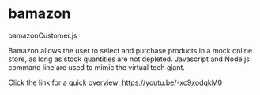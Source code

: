 # bamazon

bamazonCustomer.js

Bamazon allows the user to select and purchase products in a mock online store, as long as stock quantities are not depleted. 
Javascript and Node.js command line are used to mimic the virtual tech giant.

Click the link for a quick overview:
https://youtu.be/-xc9xodqkM0
